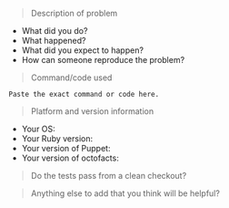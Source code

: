 <!--
Hi there! If you are reporting a bug or a problem, please use this template so that we can collect the information that we need in order to help. If you are opening an issue for a reason other than reporting a problem, e.g. to make a feature request or start a discussion of new functionality, then you do not need to follow the template.

Please remember that all activity in this project, including issues, needs to comply with the Code of Conduct, found in the CODE_OF_CONDUCT.md document in the root of this repository.
-->

> Description of problem

- What did you do?
- What happened?
- What did you expect to happen?
- How can someone reproduce the problem?

> Command/code used

```
Paste the exact command or code here.
```

> Platform and version information

- Your OS: <!-- Mac OS? Linux? Which version and distribution? -->
- Your Ruby version: <!-- type `ruby --version` at the command prompt -->
- Your version of Puppet: <!-- version number, and whether it's open source or Puppet Enterprise -->
- Your version of octofacts: <!-- Look at the .version file in the root of this repository. -->

> Do the tests pass from a clean checkout?

<!-- Please refer to the README file to check out the code, bootstrap the repository, and run the tests. If you encounter any errors from the tests, please post them here. -->

> Anything else to add that you think will be helpful?
